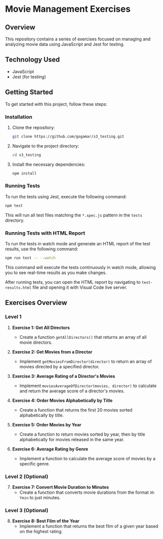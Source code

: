 # Movie Management Exercises

## Overview

This repository contains a series of exercises focused on managing and analyzing movie data using JavaScript and Jest for testing.

## Technology Used

- JavaScript
- Jest (for testing)

## Getting Started

To get started with this project, follow these steps:

### Installation

1. Clone the repository:

   ```bash
   git clone https://github.com/gogamar/s3_testing.git
   ```

2. Navigate to the project directory:

   ```bash
   cd s3_testing
   ```

3. Install the necessary dependencies:

   ```bash
   npm install
   ```

### Running Tests

To run the tests using Jest, execute the following command:

```bash
npm test
```

This will run all test files matching the `*.spec.js` pattern in the `tests` directory.

### Running Tests with HTML Report

To run the tests in watch mode and generate an HTML report of the test results, use the following command:

```bash
npm run test -- --watch
```

This command will execute the tests continuously in watch mode, allowing you to see real-time results as you make changes.

After running tests, you can open the HTML report by navigating to `test-results.html` file and opening it with Visual Code live server.

## Exercises Overview

### Level 1

1. **Exercise 1: Get All Directors**

   - Create a function `getAllDirectors()` that returns an array of all movie directors.

2. **Exercise 2: Get Movies from a Director**

   - Implement `getMoviesFromDirector(director)` to return an array of movies directed by a specified director.

3. **Exercise 3: Average Rating of a Director's Movies**

   - Implement `moviesAverageOfDirector(movies, director)` to calculate and return the average score of a director's movies.

4. **Exercise 4: Order Movies Alphabetically by Title**

   - Create a function that returns the first 20 movies sorted alphabetically by title.

5. **Exercise 5: Order Movies by Year**

   - Create a function to return movies sorted by year, then by title alphabetically for movies released in the same year.

6. **Exercise 6: Average Rating by Genre**
   - Implement a function to calculate the average score of movies by a specific genre.

### Level 2 (Optional)

7. **Exercise 7: Convert Movie Duration to Minutes**
   - Create a function that converts movie durations from the format `Xh Ymin` to just minutes.

### Level 3 (Optional)

8. **Exercise 8: Best Film of the Year**
   - Implement a function that returns the best film of a given year based on the highest rating.
